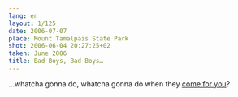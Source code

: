 ```yaml
---
lang: en
layout: 1/125
date: 2006-07-07
place: Mount Tamalpais State Park
shot: 2006-06-04 20:27:25+02
taken: June 2006
title: Bad Boys, Bad Boys…
---
```


…whatcha gonna do, whatcha gonna do when they [come for you](http://video.google.com/videoplay?docid=-5351101160052590481)?
